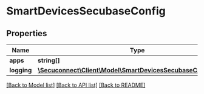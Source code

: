 # SmartDevicesSecubaseConfig

## Properties
Name | Type | Description | Notes
------------ | ------------- | ------------- | -------------
**apps** | **string[]** | Apps | 
**logging** | [**\Secuconnect\Client\Model\SmartDevicesSecubaseConfigLogging**](SmartDevicesSecubaseConfigLogging.md) | Logging | 

[[Back to Model list]](../README.md#documentation-for-models) [[Back to API list]](../README.md#documentation-for-api-endpoints) [[Back to README]](../../README.md)


